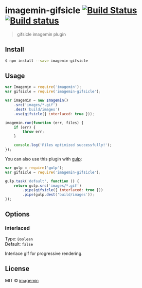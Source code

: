 # imagemin-gifsicle [![Build Status](http://img.shields.io/travis/imagemin/imagemin-gifsicle.svg?style=flat)](https://travis-ci.org/imagemin/imagemin-gifsicle) [![Build status](https://ci.appveyor.com/api/projects/status/51vfu1ntxwx7t949)](https://ci.appveyor.com/project/ShinnosukeWatanabe/imagemin-gifsicle)

> gifsicle imagemin plugin


## Install

```sh
$ npm install --save imagemin-gifsicle
```


## Usage

```js
var Imagemin = require('imagemin');
var gifsicle = require('imagemin-gifsicle');

var imagemin = new Imagemin()
	.src('images/*.gif')
	.dest('build/images')
	.use(gifsicle({ interlaced: true }));

imagemin.run(function (err, files) {
	if (err) {
		throw err;
	}

	console.log('Files optimized successfully!'); 
});
```

You can also use this plugin with [gulp](http://gulpjs.com):

```js
var gulp = require('gulp');
var gifsicle = require('imagemin-gifsicle');

gulp.task('default', function () {
	return gulp.src('images/*.gif')
		.pipe(gifsicle({ interlaced: true }))
		.pipe(gulp.dest('build/images'));
});
```


## Options

### interlaced

Type: `Boolean`  
Default: `false`

Interlace gif for progressive rendering.


## License

MIT © [imagemin](https://github.com/imagemin)

